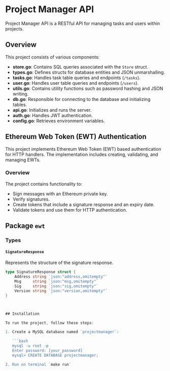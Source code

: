 # Project Manager API

Project Manager API is a RESTful API for managing tasks and users within projects.

## Overview

This project consists of various components:

- **store.go**: Contains SQL queries associated with the `Store` struct.
- **types.go**: Defines structs for database entities and JSON unmarshalling.
- **tasks.go**: Handles task table queries and endpoints (`/tasks`).
- **user.go**: Handles user table queries and endpoints (`/users`).
- **utils.go**: Contains utility functions such as password hashing and JSON writing.
- **db.go**: Responsible for connecting to the database and initializing tables.
- **api.go**: Initializes and runs the server.
- **auth.go**: Handles JWT authentication.
- **config.go**: Retrieves environment variables.

## Ethereum Web Token (EWT) Authentication

This project implements Ethereum Web Token (EWT) based authentication for HTTP handlers. The implementation includes creating, validating, and managing EWTs.

### Overview

The project contains functionality to:
- Sign messages with an Ethereum private key.
- Verify signatures.
- Create tokens that include a signature response and an expiry date.
- Validate tokens and use them for HTTP authentication.

## Package `ewt`

### Types

#### `SignatureResponse`

Represents the structure of the signature response.

```go
type SignatureResponse struct {    
	Address string `json:"address,omitempty"`    
	Msg     string `json:"msg,omitempty"`    
	Sig     string `json:"sig,omitempty"`    
	Version string `json:"version,omitempty"`
}



## Installation

To run the project, follow these steps:

1. Create a MySQL database named `projectmanager`:

   ```bash
   mysql -u root -p
   Enter password: [your_password]
   mysql> CREATE DATABASE projectmanager;

2. Run on terminal `make run`
